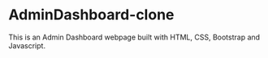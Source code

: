 # AdminDashboard-clone

This is an Admin Dashboard webpage built with HTML, CSS, Bootstrap and Javascript.